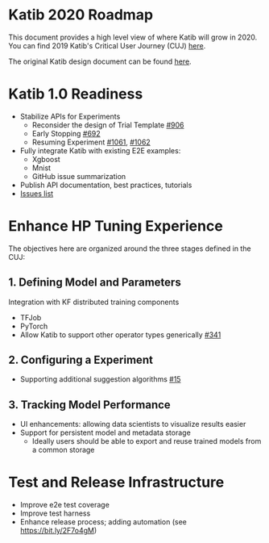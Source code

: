# Katib 2020 Roadmap

This document provides a high level view of where Katib will grow in 2020. 
You can find 2019 Katib's Critical User Journey (CUJ) [here](https://bit.ly/2QNKMwt).

The original Katib design document can be found [here](https://docs.google.com/document/d/1ZEKhou4z1utFTOgjzhSsnvysJFNEJmygllgDCBnYvm8/edit#heading=h.7fzqir88ovr).

# Katib 1.0 Readiness

* Stabilize APIs for Experiments
	* Reconsider the design of Trial Template [#906](https://github.com/kubeflow/katib/issues/906)
	* Early Stopping [#692](https://github.com/kubeflow/katib/issues/692)
	* Resuming Experiment [#1061](https://github.com/kubeflow/katib/issues/1061), [#1062](https://github.com/kubeflow/katib/issues/1062)
* Fully integrate Katib with existing E2E examples:
	* Xgboost
	* Mnist
	* GitHub issue summarization
* Publish API documentation, best practices, tutorials
* [Issues list](https://github.com/kubeflow/katib/issues)

# Enhance HP Tuning Experience

The objectives here are organized around the three stages defined in the CUJ:

## 1. Defining Model and Parameters

Integration with KF distributed training components
* TFJob
* PyTorch
* Allow Katib to support other operator types generically [#341](https://github.com/kubeflow/katib/issues/341)

## 2. Configuring a Experiment
* Supporting additional suggestion algorithms [#15](https://github.com/kubeflow/katib/issues/15)

## 3. Tracking Model Performance
* UI enhancements: allowing data scientists to visualize results easier
* Support for persistent model and metadata storage
	* Ideally users should be able to export and reuse trained models from a common storage

# Test and Release Infrastructure

* Improve e2e test coverage
* Improve test harness
* Enhance release process; adding automation (see https://bit.ly/2F7o4gM) 
